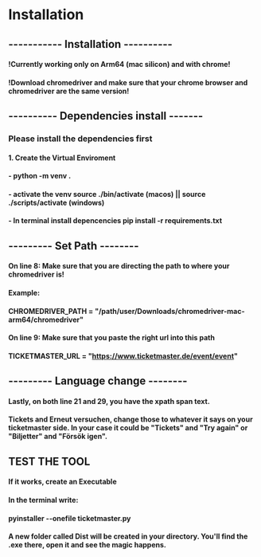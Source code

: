 # Installation

## ----------- Installation ----------
#### !Currently working only on Arm64 (mac silicon) and with chrome! 
#### !Download chromedriver and make sure that your chrome browser and chromedriver are the same version!

## ---------- Dependencies install -------
### Please install the dependencies first
#### 1. Create the Virtual Enviroment
#### - python -m venv .<insert name>
#### - activate the venv source .<insert name>/bin/activate (macos) || source .<insert name>/scripts/activate (windows)
#### - In terminal install depencencies pip install -r requirements.txt

## --------- Set Path --------
#### On line 8: Make sure that you are directing the path to where your chromedriver is!
#### Example:
#### CHROMEDRIVER_PATH = "/path/user/Downloads/chromedriver-mac-arm64/chromedriver"  

#### On line 9: Make sure that you paste the right url into this path
#### TICKETMASTER_URL = "https://www.ticketmaster.de/event/event"  


## --------- Language change --------
#### Lastly, on both line 21 and 29, you have the xpath span text.
#### Tickets and Erneut versuchen, change those to whatever it says on your ticketmaster side. In your case it could be "Tickets" and "Try again" or "Biljetter" and "Försök igen". 


## TEST THE TOOL 
#### If it works, create an Executable

#### In the terminal write: 
#### pyinstaller --onefile ticketmaster.py
#### A new folder called Dist will be created in your directory. You'll find the .exe there, open it and see the magic happens.